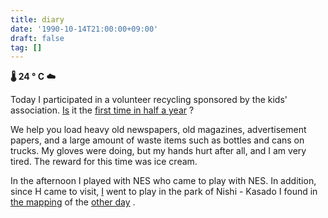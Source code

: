 ```yaml
---
title: diary
date: '1990-10-14T21:00:00+09:00'
draft: false
tag: []
---
```


**🌡 24 ° C ☁**

Today I participated in a volunteer recycling sponsored by the kids' association. [Is](../05/20-diary.md) it the [first time in half a year](../05/20-diary.md) ?

We help you load heavy old newspapers, old magazines, advertisement papers, and a large amount of waste items such as bottles and cans on trucks. My gloves were doing, but my hands hurt after all, and I am very tired. The reward for this time was ice cream.

In the afternoon I played with NES who came to play with NES. In addition, since H came to visit, [I](../09/24-diary.md) went to play in the park of Nishi - Kasado I found in [the mapping](../09/24-diary.md) of the [other day](../09/24-diary.md) .